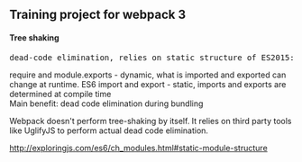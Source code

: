 ## Training project for webpack 3



#### Tree shaking 
<pre>dead-code elimination, relies on static structure of ES2015:</pre>

require and module.exports  - dynamic, what is imported and exported can change at runtime.
ES6 import and export - static, imports and exports are determined at compile time
<br>Main benefit:  dead code elimination during bundling


Webpack doesn't perform tree-shaking by itself. It relies on third party tools like UglifyJS to perform actual dead code elimination.


http://exploringjs.com/es6/ch_modules.html#static-module-structure